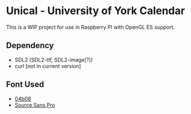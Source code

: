 Unical - University of York Calendar
====================================

This is a WIP project for use in Raspberry PI with OpenGL ES support.

## Dependency
- SDL2 (SDL2-ttf, SDL2-image[?])
- curl [not in current version]

## Font Used

- [04b08](http://www.fontspace.com/04/04b08)
- [Source Sans Pro](https://github.com/adobe-fonts/source-sans-pro)


